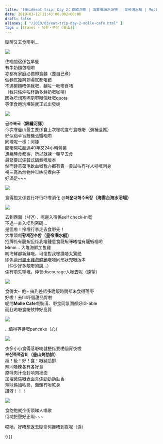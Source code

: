 ```yaml
---
title: '[釜山短eat trip] Day 2：錦繡河豚 | 海雲臺海水浴場 | 皇帝潛水艇 | Molle Cafe | 釜山烤肋排'
date: 2019-03-12T11:43:00.002+08:00
draft: false
aliases: [ "/2019/03/eat-trip-day-2-molle-cafe.html" ]
tags : [travel - 남한・부산 (釜山)]
---
```


瞓醒又去食嘢喇…  

![](https://2.bp.blogspot.com/-LsB4PBslMQA/XIcYDRAYYnI/AAAAAAAAIKo/db_EIK_KsDMrqizWlFCV7vB1xx1w0dB0QCLcBGAs/s640/IMG-20181117-WA0001.jpeg)

住嗰間宿係包早餐  
有牛奶麵包嗰啲  
亦都有家庭必備即食麵（要自己煮）  
個麵底幾夠韌湯底都唔錯  
不過碗麵唔係我嘅，黐咗一啖嚟食啫  
（我只係沖咗杯勁多鮮奶嘅咖啡）  
因為唔想塞呢啲嘢嘥個肚嘅quota  
等佢食飽洗埋碗就正式出發喇  

![](https://1.bp.blogspot.com/-xOMw3f3NpFk/XIcbR2Tmr7I/AAAAAAAAILA/y8P00r-qLrUNVpJQmqDNAhzoHogx-CssACLcBGAs/s640/IMG_20190312_103748.jpg)

**금수복국（錦繡河豚）**  
今次嚟釜山最主要係食上次嚟呢度冇食嘅嘢（彌補遺憾）  
好似稻草盲鰻機張蟹嗰啲  
同埋呢一樣：河豚  
間嘢開咗超過40年又24小時營業  
想幾時食都得，所以就揀一朝早去食  
最緊要試係韓式鍋煮嘅版本  
然而鍾意茹毛飲血嘅我亦都有貴一貴試咗冇咩人嗌嘅刺身  
視三高為無物仲叫咗份煮白子  
好滿足~~~  

![](https://1.bp.blogspot.com/-LnIhpuiWsGw/XIZ7kPupYUI/AAAAAAAAIKM/muzj8IBzjg8E-X4MvtZQUI5cbHqWD5i8QCLcBGAs/s640/L1290739.jpg)

食得飽又係要行吓行吓嚟消化 @**해운대해수욕장（海雲台海水浴場）**  

![](https://1.bp.blogspot.com/-0kovy4ry1-I/XIceHGJMBRI/AAAAAAAAILI/2b2HI8tN20EiAjUKRIHTNd0nM892US4gACLcBGAs/s640/IMG-20181117-WA0008.jpeg)

去到西面（서면），呢邊入宿係self check-in嘅  
不過一直入唔到密碼…  
是但啦！拎埋行李走去食嘢先！  
大堆頭嘅**황제잠수함（皇帝潛水艇）**  
招牌係有龍蝦但係我唔鍾意食龍蝦咪唔嗌有龍蝦嗰啲  
Mmm... 大堆海鮮加隻雞  
啲海鮮都新鮮嘅，可惜對我嚟講唔太驚艷  
即係[濟州風車雞海鮮鍋](https://www.hidie.net/2017/10/day-1_23.html)嘅唔同形狀兜嘅版本  
（仲少好多靚嘢的說…）  
係有啲失望嘅，仲會discourage人哋去呢（遠望）  

![](/images/busan2.jpg)

食得太~ 飽~ 搞到差唔多晚飯時間都未食得落嘢  
好啦！去fill吓個甜品胃啦  
呢間**Molle Cafe**嘅裝潢、嘢食同氛圍都好IG-able  
而且啲嘢食嘢飲仲好高質  

![](https://1.bp.blogspot.com/-deR6LdcgfvI/XIcitQk28CI/AAAAAAAAILY/tZOrZJoV8PoKEoIKvd-TZRgdHHP3wvyCwCLcBGAs/s640/IMG-20181117-WA0013.jpeg)

…值得等待嘅pancake（心）  

![](https://2.bp.blogspot.com/-_yVQ5oqlpdw/XIcncch2skI/AAAAAAAAILg/wHR6iTCN_XYSr1SEFNYH8cs4eyMx8i8pgCLcBGAs/s640/IMG-20181117-WA0015.jpeg)

夜多小小食得落嘢喇就梗係要啪個宵夜啦  
**부산쪽쪽갈비（釜山烤肋排）**  
超！級！好！食！嘅豬肋排  
辣同唔辣各有各好食  
原味肉汁全封响肉裡面  
加埋微焦嘅表面真係勁勁勁勁香  
辣味係加咗醬，面頭冇咁乾身  
讚呀！！！  

![](https://4.bp.blogspot.com/-4WYfBiaYSoY/XIZ73v27ImI/AAAAAAAAIKU/ShHq65c9uiwOKtFJjlcAENahiDhO8ePPACLcBGAs/s640/L1290783.jpg)

食飽飽就企街頭睇人唱歌  
佢哋把聲好正啊~~~  
  
  
哎吔，好唔想返去瞓奈何捱唔到夜呢（淚）


{{<busan>}}
